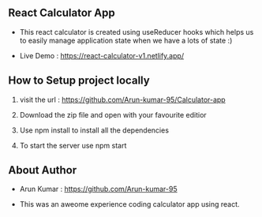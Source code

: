 
## React Calculator App

- This react calculator is created using useReducer hooks which helps us to easily manage application state when we have a lots of state :)

- Live Demo : https://react-calculator-v1.netlify.app/



## How to Setup project locally

1. visit the url : https://github.com/Arun-kumar-95/Calculator-app

2. Download the zip file and open with your favourite editior

3. Use  npm install to install all the dependencies

4. To start the server use npm start 



## About Author
- Arun Kumar : https://github.com/Arun-kumar-95

- This was an aweome experience coding calculator app using react.

